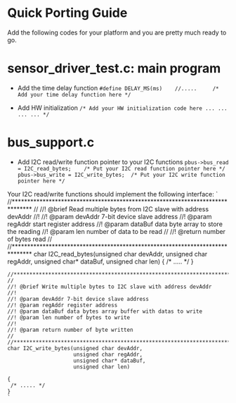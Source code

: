 Quick Porting Guide
===================
Add the following codes for your platform and you are pretty much ready to go.

# sensor_driver_test.c: main program

 * Add the time delay function
    `
    #define DELAY_MS(ms)	//.....     /* Add your time delay function here */
    `

 * Add HW initialization
    `
    /* Add your HW initialization code here
    ...
    ...
    ...
    ...
    */
    `

# bus_support.c
 * Add I2C read/write function pointer to your I2C functions
    `
	 pbus->bus_read = I2C_read_bytes;    /* Put your I2C read function pointer here */
	 pbus->bus_write = I2C_write_bytes;  /* Put your I2C write function pointer here */
    `

  Your I2C read/write functions should implement the following interface:
    `
    //******************************************************************************
    //
    //! @brief Read multiple bytes from I2C slave with address devAddr
    //!
    //! @param devAddr 7-bit device slave address
    //! @param regAddr start register address
    //! @param dataBuf data byte array to store the reading
    //! @param len number of data to be read
    //
    //! @return number of bytes read
    //
    //******************************************************************************
    char I2C_read_bytes(unsigned char devAddr, 
    					unsigned char regAddr, 
    					unsigned char* dataBuf, 
    					unsigned char len)
     {
      /* ..... */
     }
    
    //******************************************************************************
    //
    //! @brief Write multiple bytes to I2C slave with address devAddr
    //!
    //! @param devAddr 7-bit device slave address
    //! @param regAddr register address
    //! @param dataBuf data bytes array buffer with datas to write
    //! @param len number of bytes to write
    //!
    //! @param return number of byte written
    //
    //******************************************************************************
    char I2C_write_bytes(unsigned char devAddr,
                         unsigned char regAddr,
    					 unsigned char* dataBuf,
    					 unsigned char len)
    
    {
     /* ..... */
    }
    `
   
